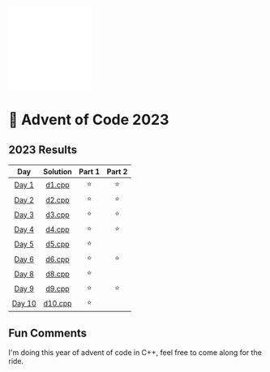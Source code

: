 <img src="./.assets/cpp-heart-white.png" width="164">

# 🎄 Advent of Code 2023

<!--- advent_readme_stars table --->
## 2023 Results

| Day | Solution | Part 1 | Part 2 |
| :---: | :---: | :---: | :---: |
| [Day 1](https://adventofcode.com/2023/day/1) | [d1.cpp](d1/d1.cpp) | ⭐ | ⭐ |
| [Day 2](https://adventofcode.com/2023/day/2) | [d2.cpp](d2/d2.cpp) | ⭐ | ⭐ |
| [Day 3](https://adventofcode.com/2023/day/3) | [d3.cpp](d3/d3.cpp) | ⭐ | ⭐ |
| [Day 4](https://adventofcode.com/2023/day/4) | [d4.cpp](d4/d4.cpp) | ⭐ | ⭐ |
| [Day 5](https://adventofcode.com/2023/day/5) | [d5.cpp](d5/d5.cpp) | ⭐ |   |
| [Day 6](https://adventofcode.com/2023/day/6) | [d6.cpp](d6/d6.cpp) | ⭐ | ⭐ |
| [Day 8](https://adventofcode.com/2023/day/8) | [d8.cpp](d8/d8.cpp) | ⭐ |   |
| [Day 9](https://adventofcode.com/2023/day/9) | [d9.cpp](d9/d9.cpp) | ⭐ | ⭐ |
| [Day 10](https://adventofcode.com/2023/day/10) | [d10.cpp](d10/d10.cpp) | ⭐ |   |
<!--- advent_readme_stars table --->

## Fun Comments
I'm doing this year of advent of code in C++, feel free to come along for the ride.

